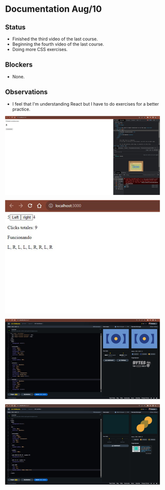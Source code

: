 # Documentation Aug/10

## Status

* Finished the third video of the last course.
* Beginning the fourth video of the last course.
* Doing more CSS exercises.

## Blockers

* None.

## Observations

* I feel that I'm understanding React but I have to do exercises for a better practice.

![evidence1](Images/Aug091.jpg "Pruebas de React")

![evidence1](Images/Aug092.jpg "Probando más elementos")

![evidence1](Images/Aug093.jpg "Ejercicios resueltos en CSS Battle")

![evidence1](Images/Aug094.jpg "Terminando ejercicio")

